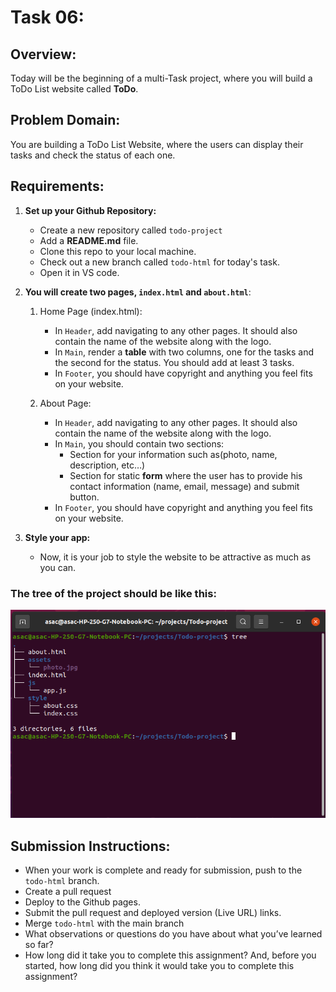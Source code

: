 # Task 06:

## Overview:
Today will be the beginning of a multi-Task project, where you will build a ToDo List website called **ToDo**.

## Problem Domain:
You are building a ToDo List Website, where the users can display their tasks and check the status of each one.

## Requirements:

1. **Set up your Github Repository:**
   - Create a new repository called `todo-project`
   - Add a **README.md** file.
   - Clone this repo to your local machine.
   - Check out a new branch called `todo-html` for today's task.
   - Open it in VS code.
  
2. **You will create two pages, `index.html` and `about.html`**:
   1. Home Page (index.html):
      - In `Header`, add navigating to any other pages. It should also contain the name of the website along with the logo.
      - In `Main`, render a **table** with two columns, one for the tasks and the second for the status. You should add at least 3 tasks.
      - In `Footer`, you should have copyright and anything you feel fits on your website.

   2. About Page:
      - In `Header`, add navigating to any other pages. It should also contain the name of the website along with the logo.
      - In `Main`, you should contain two sections:
          - Section for your information such as(photo, name, description, etc…)
          - Section for static **form** where the user has to provide his contact information (name, email, message) and submit button.
      - In `Footer`, you should have copyright and anything you feel fits on your website.

3. **Style your app:**
    - Now, it is your job to style the website to be attractive as much as you can.
  

### The tree of the project should be like this:

![image](assets/tree.png)

## Submission Instructions:
- When your work is complete and ready for submission, push to the `todo-html` branch.
- Create a pull request
- Deploy to the Github pages.
- Submit the pull request and deployed version (Live URL) links.
- Merge `todo-html` with the main branch
- What observations or questions do you have about what you’ve learned so far?
- How long did it take you to complete this assignment? And, before you started, how long did you think it would take you to complete this assignment?